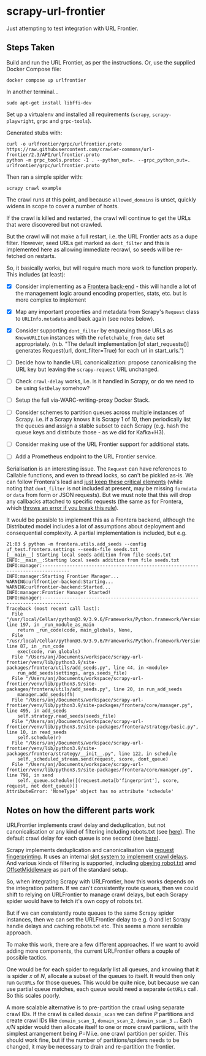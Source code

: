 scrapy-url-frontier
===================

Just attempting to test integration with URL Frontier.

Steps Taken
-----------

Build and run the URL Frontier, as per the instructions. Or, use the supplied Docker Compose file:

    docker compose up urlfrontier

In another terminal...

    sudo apt-get install libffi-dev

Set up a virtualenv and installed all requirements (`scrapy`, `scrapy-playwright`, `grpc` and `grpc-tools`).

Generated stubs with:

    curl -o urlfrontier/grpc/urlfrontier.proto https://raw.githubusercontent.com/crawler-commons/url-frontier/2.3/API/urlfrontier.proto
    python -m grpc_tools.protoc -I . --python_out=. --grpc_python_out=. urlfrontier/grpc/urlfrontier.proto

Then ran a simple spider with:

    scrapy crawl example

The crawl runs at this point, and because `allowed_domains` is unset, quickly widens in scope to cover a number of hosts.

If the crawl is killed and restarted, the crawl will continue to get the URLs that were discovered but not crawled.

But the crawl will not make a full restart, i.e. the URL Frontier acts as a dupe filter. However, seed URLs get marked as `dont_filter` and this is implemented here as allowing immediate recrawl, so seeds will be re-fetched on restarts.

So, it basically works, but will require much more work to function properly.  This includes (at least):

- [x] Consider implementing as a [Frontera](https://frontera.readthedocs.io/) [back-end](https://frontera.readthedocs.io/en/latest/topics/frontier-backends.html) - this will handle a lot of the management logic around encoding properties, stats, etc. but is more complex to implement
- [x] Map any important properties and metadata from Scrapy's `Request` class to `URLInfo.metadata` and back again (see notes below).
- [x] Consider supporting `dont_filter` by enqueuing those URLs as `KnownURLItem` instances with the `refetchable_from_date` set appropriately. (n.b. "The default implementation [of start_requests()] generates Request(url, dont_filter=True) for each url in start_urls.")
- [ ] Decide how to handle URL canonicalization: propose canonicalising the URL key but leaving the `scrapy-request` URL unchanged.
- [ ] Check `crawl-delay` works, i.e. is it handled in Scrapy, or do we need to be using `SetDelay` somehow?
- [ ] Setup the full via-WARC-writing-proxy Docker Stack.
- [ ] Consider schemes to partition queues across multiple instances of Scrapy. i.e. if a Scrapy knows it is Scrapy 1 of 10, then periodically list the queues and assign a stable subset to each Scrapy (e.g. hash the queue keys and distribute those - as we did for Kafka+H3).
- [ ] Consider making use of the URL Frontier support for additional stats.
- [ ] Add a Prometheus endpoint to the URL Frontier service.


Serialisation is an interesting issue. The `Request` can have references to Callable functions, and even to thread locks, so can't be pickled as-is.  We can follow Frontera's lead and [just keep these critical elements](https://github.com/scrapinghub/frontera/blob/84f9e1034d2868447db88e865596c0fbb32e70f6/frontera/contrib/backends/remote/codecs/json.py#L58-L63) (while noting that `dont_filter` is not included at present, may be missing `formdata` or `data` from form or JSON requests). But we must note that this will drop any callbacks attached to specific requests (the same as for Frontera, which [throws an error if you break this rule](https://github.com/scrapinghub/scrapy-frontera/blob/fab14232bedbe89b781479a13918eb3166a1564e/scrapy_frontera/scheduler.py#L29-L37)).

It would be possible to implement this as a Frontera backend, although the Distributed model includes a lot of assumptions about deployment and consequential complexity.  A partial implementation is included, but e.g.

```
21:03 $ python -m frontera.utils.add_seeds --config uf_test.frontera.settings --seeds-file seeds.txt 
[__main__] Starting local seeds addition from file seeds.txt
INFO:__main__:Starting local seeds addition from file seeds.txt
INFO:manager:--------------------------------------------------------------------------------
INFO:manager:Starting Frontier Manager...
WARNING:urlfrontier-backend:Starting...
WARNING:urlfrontier-backend:Started...
INFO:manager:Frontier Manager Started!
INFO:manager:--------------------------------------------------------------------------------
Traceback (most recent call last):
  File "/usr/local/Cellar/python@3.9/3.9.6/Frameworks/Python.framework/Versions/3.9/lib/python3.9/runpy.py", line 197, in _run_module_as_main
    return _run_code(code, main_globals, None,
  File "/usr/local/Cellar/python@3.9/3.9.6/Frameworks/Python.framework/Versions/3.9/lib/python3.9/runpy.py", line 87, in _run_code
    exec(code, run_globals)
  File "/Users/anj/Documents/workspace/scrapy-url-frontier/venv/lib/python3.9/site-packages/frontera/utils/add_seeds.py", line 44, in <module>
    run_add_seeds(settings, args.seeds_file)
  File "/Users/anj/Documents/workspace/scrapy-url-frontier/venv/lib/python3.9/site-packages/frontera/utils/add_seeds.py", line 20, in run_add_seeds
    manager.add_seeds(fh)
  File "/Users/anj/Documents/workspace/scrapy-url-frontier/venv/lib/python3.9/site-packages/frontera/core/manager.py", line 495, in add_seeds
    self.strategy.read_seeds(seeds_file)
  File "/Users/anj/Documents/workspace/scrapy-url-frontier/venv/lib/python3.9/site-packages/frontera/strategy/basic.py", line 10, in read_seeds
    self.schedule(r)
  File "/Users/anj/Documents/workspace/scrapy-url-frontier/venv/lib/python3.9/site-packages/frontera/strategy/__init__.py", line 122, in schedule
    self._scheduled_stream.send(request, score, dont_queue)
  File "/Users/anj/Documents/workspace/scrapy-url-frontier/venv/lib/python3.9/site-packages/frontera/core/manager.py", line 798, in send
    self._queue.schedule([(request.meta[b'fingerprint'], score, request, not dont_queue)])
AttributeError: 'NoneType' object has no attribute 'schedule'
```





## Notes on how the different parts work

URLFrontier implements crawl delay and deduplication, but not canonicalisation or any kind of filtering including robots.txt (see [here](https://github.com/crawler-commons/url-frontier/tree/master/API#out-of-scope)). The default crawl delay for each queue is one second (see [here](https://github.com/crawler-commons/url-frontier/blob/1b6c2ec4b14cff24810c718103eca16c8fa17d48/service/src/main/java/crawlercommons/urlfrontier/service/AbstractFrontierService.java#L118)).

Scrapy implements deduplication and canonicalisation via [request fingerprinting](https://docs.scrapy.org/en/latest/topics/request-response.html#request-fingerprints). It uses an internal [slot system to implement crawl delays](https://github.com/scrapy/scrapy/blob/master/scrapy/core/downloader/__init__.py#L140). And various kinds of filtering is supported, including [obeying robot.txt](https://docs.scrapy.org/en/latest/_modules/scrapy/downloadermiddlewares/robotstxt.html#RobotsTxtMiddleware) amd [OffsetMiddleware](https://docs.scrapy.org/en/latest/topics/spider-middleware.html#module-scrapy.spidermiddlewares.offsite) as part of the standard setup.

So, when integrating Scrapy with URLFrontier, how this works depends on the integration pattern. If we can't consistently route queues, then we could shift to relying on URLFrontier to manage crawl delays, but each Scrapy spider would have to fetch it's own copy of robots.txt.

But if we can consistently route queues to the same Scrapy spider instances, then we can set the URLFrontier delay to e.g. 0 and let Scrapy handle delays and caching robots.txt etc. This seems a more sensible approach.

To make this work, there are a few different approaches. If we want to avoid adding more components, the current URLFrontier offers a couple of possible tactics.

One would be for each spider to regularly list all queues, and knowing that it is spider _x_ of _N_, allocate a subset of the queues to itself. It would then only run `GetURLs` for those queues.  This would be quite nice, but because we can use partial queue matches, each queue would need a separate `GetURLs` call. So this scales poorly.

A more scalable alternative is to pre-partition the crawl using separate crawl IDs. If the crawl is called `domain_scan` we can define _P_ partitions and create crawl IDs like `domain_scan_1`, `domain_scan_2`, `domain_scan_3` ... Each _x/N_ spider would then allocate itself to one or more crawl partiions, with the simplest arrangement being _P=N_ i.e. one crawl partition per spider.  This should work fine, but if the number of partitions/spiders needs to be changed, it may be necessary to drain and re-partition the frontier.



